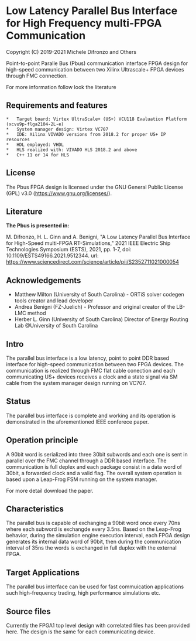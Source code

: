 # Low Latency Parallel Bus Interface for High Frequency multi-FPGA Communication

Copyright (C) 2019-2021 Michele Difronzo and Others

Point-to-point Paralle Bus (Pbus) communication interface FPGA design for high-speed communication between two Xilinx Ultrascale+ FPGA devices through FMC connection.
 
For more information follow look the literature

## Requirements and features

	*	Target board: Virtex UltraScale+ (US+) VCU118 Evaluation Platform (xcvu9p-flga2104-2L-e) 
	*	System manager design: Virtex VC707
	*	IDE: Xilinx VIVADO versions from 2018.2 for proper US+ IP resources
	*	HDL employed: VHDL
	*	HLS realized with: VIVADO HLS 2018.2 and above
	*	C++ 11 or 14 for HLS


## License

The Pbus FPGA design is licensed under the GNU General Public License (GPL) v3.0 (https://www.gnu.org/licenses/).

## Literature 
  
**The Pbus is presented in:**

M. Difronzo, H. L. Ginn and A. Benigni, "A Low Latency Parallel Bus Interface for High-Speed multi-FPGA RT-Simulations," 2021 IEEE Electric Ship Technologies Symposium (ESTS), 2021, pp. 1-7, doi: 10.1109/ESTS49166.2021.9512344.
url: https://www.sciencedirect.com/science/article/pii/S2352711021000054


## Acknowledgements
* Matthew Milton (University of South Carolina) - ORTiS solver codegen tools creator and lead developer
* Andrea Benigni (FZ-Juelich) - Professor and original creator of the LB-LMC method
* Herber L. Ginn  (University of South Carolina) Director of Energy Routing Lab @University of South Carolina



## Intro

The parallel bus interface is a low latency, point to point DDR based interface for high-speed communication between two FPGA devices.
The communication is realized through FMC flat cable conection and each  communicating US+ devices receives a clock and a state signal
via SM cable from the system manager design running on VC707.


## Status 

The parallel bus interface is complete and working and its operation is demonstrated in the aforementioned IEEE conferece paper.

## Operation principle

A 90bit word is serialized into three 30bit subwords and each one is sent in parallel over the FMC channel through a DDR based interface. The communication is 
full deplex and each package consist in a data word of 30bit, a forwarded clock and a valid flag. The overall system operation is based upon a Leap-Frog FSM
running on the system manager.  

For more detail download the paper. 

## Characteristics

The parallel bus is capable of exchanging a 90bit word once every 70ns where each subword is exchangde every 3.5ns.  Based on the Leap-Frog behavior, during the simulation
engine execution interval, each FPGA design generates its internal data word of 90bit, then during the communication interval of 35ns the words is exchanged in full duplex with the 
external FPGA.
 

## Target Applications

The parallel bus interface can be used for fast commuication applications such  high-frequency trading, high performance simulations etc.


## Source files

Currently the FPGA1 top level design with correlated files has been provided here. The design is the same for each communicating device.  
